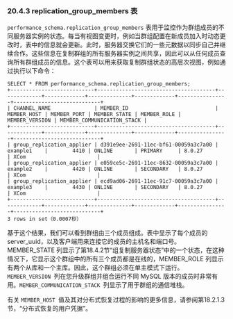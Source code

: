 ### 20.4.3 replication_group_members 表

`performance_schema.replication_group_members` 表用于监控作为群组成员的不同服务器实例的状态。每当有视图变更时，例如当群组配置在新成员加入时动态更改时，表中的信息就会更新。此时，服务器交换它们的一些元数据以同步自己并继续合作。这些信息在复制群组的所有服务器实例之间共享，因此可以从任何成员查询所有群组成员的信息。这个表可以用来获取复制群组状态的高层次视图，例如通过执行以下命令：

```mysql
SELECT * FROM performance_schema.replication_group_members;
+---------------------------+--------------------------------------+-------------+-------------+--------------+-------------+----------------+----------------------------+
| CHANNEL_NAME              | MEMBER_ID                            | MEMBER_HOST | MEMBER_PORT | MEMBER_STATE | MEMBER_ROLE | MEMBER_VERSION | MEMBER_COMMUNICATION_STACK |
+---------------------------+--------------------------------------+-------------+-------------+--------------+-------------+----------------+----------------------------+
| group_replication_applier | d391e9ee-2691-11ec-bf61-00059a3c7a00 | example1    |        4410 | ONLINE       | PRIMARY     | 8.0.27         | XCom                       |
| group_replication_applier | e059ce5c-2691-11ec-8632-00059a3c7a00 | example2    |        4420 | ONLINE       | SECONDARY   | 8.0.27         | XCom                       |
| group_replication_applier | ecd9ad06-2691-11ec-91c7-00059a3c7a00 | example3    |        4430 | ONLINE       | SECONDARY   | 8.0.27         | XCom                       |
+---------------------------+--------------------------------------+-------------+-------------+--------------+-------------+----------------+----------------------------+
3 rows in set（0.0007秒）
```
基于这个结果，我们可以看到群组由三个成员组成。表中显示了每个成员的 server_uuid，以及客户端用来连接它的成员的主机名和端口号。MEMBER_STATE 列显示了第18.4.2节“组复制服务器状态”中的一个状态，在这种情况下，它显示这个群组中的所有三个成员都是在线的，MEMBER_ROLE 列显示有两个从库和一个主库。因此，这个群组必须在单主模式下运行。`MEMBER_VERSION `列在您升级群组并组合运行不同 MySQL 版本的成员时非常有用。`MEMBER_COMMUNICATION_STACK `列显示了用于群组的通信堆栈。

有关 `MEMBER_HOST `值及其对分布式恢复过程的影响的更多信息，请参阅第18.2.1.3节，“分布式恢复的用户凭据”。